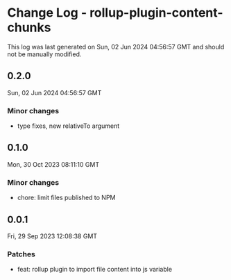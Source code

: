 # Change Log - rollup-plugin-content-chunks

This log was last generated on Sun, 02 Jun 2024 04:56:57 GMT and should not be manually modified.

## 0.2.0
Sun, 02 Jun 2024 04:56:57 GMT

### Minor changes

- type fixes, new relativeTo argument

## 0.1.0
Mon, 30 Oct 2023 08:11:10 GMT

### Minor changes

- chore: limit files published to NPM

## 0.0.1
Fri, 29 Sep 2023 12:08:38 GMT

### Patches

- feat: rollup plugin to import file content into js variable

